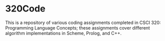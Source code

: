 # 320Code
This is a repository of various coding assignments completed in CSCI 320: Programming Language Concepts; these assignments cover different algorithm implementations in Scheme, Prolog, and C++.

